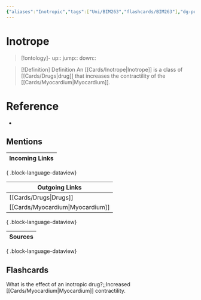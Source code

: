```yaml
---
{"aliases":"Inotropic","tags":["Uni/BIM263","flashcards/BIM263"],"dg-publish":true,"permalink":"/cards/inotrope/","dgPassFrontmatter":true}
---
```


# Inotrope

> [!ontology]-
> up:: 
> jump:: 
> down:: 

> [!Definition] Definition
> An [[Cards/Inotrope\|Inotrope]] is a class of [[Cards/Drugs\|drug]] that increases the contractility of the [[Cards/Myocardium\|Myocardium]].

# Reference

- 

## Mentions

| Incoming Links |
| -------------- |

{ .block-language-dataview}

| Outgoing Links                      |
| ----------------------------------- |
| [[Cards/Drugs\|Drugs]]           |
| [[Cards/Myocardium\|Myocardium]] |

{ .block-language-dataview}

| Sources |
| ------- |

{ .block-language-dataview}

## Flashcards

What is the effect of an inotropic drug?;;Increased [[Cards/Myocardium\|Myocardium]] contractility.
<!--SR:!2024-11-07,1,150-->